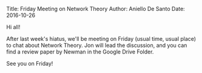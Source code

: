 Title: Friday Meeting on Network Theory
Author: Aniello De Santo
Date: 2016-10-26

Hi all!

After last week's hiatus, we'll be meeting on Friday (usual time, usual place) to chat about Network Theory.
Jon will lead the discussion, and you can find a review paper by Newman in the Google Drive Folder.

See you on Friday!

